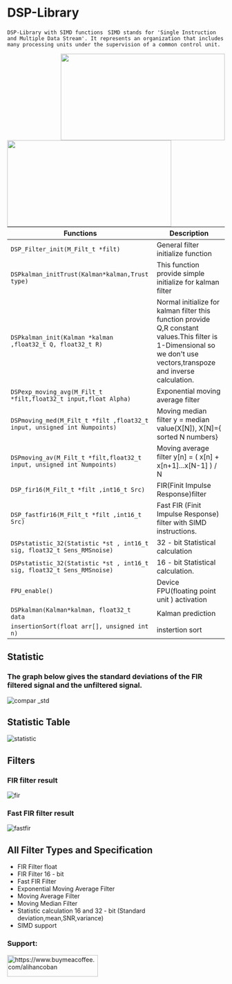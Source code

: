 # DSP-Library
` DSP-Library with SIMD functions `
` SIMD stands for 'Single Instruction and Multiple Data Stream'. It represents an organization that includes many processing units under the supervision of a common control unit.`


 <img src ="https://user-images.githubusercontent.com/93796314/218828414-cdbd43b9-e83c-4db7-8050-409ef5bf62c4.png" align="right" width="380" height="200">
 <img src ="https://user-images.githubusercontent.com/93796314/218829497-64caa91e-285a-4c1d-a18a-a84690559340.png" align="left" width="380" height="200">




| Functions| Description |
| --- | ----------- |
| ``` DSP_Filter_init(M_Filt_t *filt) ```  | General filter  initialize function |
| ``` DSPkalman_initTrust(Kalman*kalman,Trust type) ``` | This function provide simple initialize for kalman filter |
| ``` DSPkalman_init(Kalman *kalman ,float32_t Q, float32_t R) ``` | Normal initialize for kalman filter this function provide Q,R constant values.This filter is 1-Dimensional so we don't use vectors,transpoze and inverse calculation. |
| ``` DSPexp_moving_avg(M_Filt_t *filt,float32_t input,float Alpha) ```  | Exponential moving average filter |
| ``` DSPmoving_med(M_Filt_t *filt ,float32_t input, unsigned int Numpoints) ``` |  Moving median filter y = median value(X[N]), X[N]={ sorted N numbers}  |
| ``` DSPmoving_av(M_Filt_t *filt,float32_t input, unsigned int Numpoints) ``` |Moving average filter y[n] = ( x[n] + x[n+1]...x[N-1] ) / N |
| ``` DSP_fir16(M_Filt_t *filt ,int16_t Src) ``` | FIR(Finit Impulse Response)filter |
| ``` DSP_fastfir16(M_Filt_t *filt ,int16_t Src) ``` | Fast FIR (Finit Impulse Response) filter with SIMD instructions. |
| ``` DSPstatistic_32(Statistic *st , int16_t sig, float32_t Sens_RMSnoise) ``` | 32 - bit Statistical calculation |
| ``` DSPstatistic_32(Statistic *st , int16_t sig, float32_t Sens_RMSnoise) ``` | 16 - bit Statistical calculation. |
| ``` FPU_enable() ``` |Device FPU(floating point unit ) activation |
| ``` DSPkalman(Kalman*kalman, float32_t  data ``` | Kalman prediction |
| ``` insertionSort(float arr[], unsigned int n) ``` | instertion sort|

## Statistic
### The graph below gives the standard deviations of the FIR filtered signal and the unfiltered signal.


![compar _std](https://user-images.githubusercontent.com/93796314/218825236-76ebfbb8-863a-4e09-b9d4-7f336aa4358c.JPG)

## Statistic Table 
![statistic](https://user-images.githubusercontent.com/93796314/218825956-ade8f305-a92f-4044-829a-1773e4f9cb59.JPG)

## Filters

### FIR filter result
![fir](https://user-images.githubusercontent.com/93796314/218826903-a1ed0733-fd04-4a03-b8c5-76f0c7b1eb32.JPG)

### Fast FIR filter result

![fastfir](https://user-images.githubusercontent.com/93796314/218827214-16345f5b-d320-4310-8f57-cd77daa00709.JPG)

## All Filter Types and Specification

- FIR Filter float
- FIR Filter 16 - bit 
- Fast FIR Filter
- Exponential Moving Average Filter
- Moving Average Filter
- Moving Median Filter
- Statistic calculation 16 and 32 - bit (Standard deviation,mean,SNR,variance)
- SIMD support


<h3 align="left">Support:</h3>
<p><a href="https://www.buymeacoffee.com/alihancoban"> <img align="left" src="https://cdn.buymeacoffee.com/buttons/v2/default-yellow.png" height="50" width="210" alt="https://www.buymeacoffee.com/alihancoban" /></a></p><br><br>






